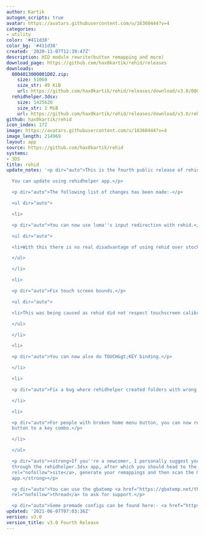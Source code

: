 ```yaml
---
author: Kartik
autogen_scripts: true
avatar: https://avatars.githubusercontent.com/u/16360444?v=4
categories:
- utility
color: '#411d38'
color_bg: '#411d38'
created: '2020-11-07T12:39:47Z'
description: HID module rewrite(button remapping and more)
download_page: https://github.com/hax0kartik/rehid/releases
downloads:
  0004013000001D02.zip:
    size: 51060
    size_str: 49 KiB
    url: https://github.com/hax0kartik/rehid/releases/download/v3.0/0004013000001D02.zip
  rehidhelper.3dsx:
    size: 1425620
    size_str: 1 MiB
    url: https://github.com/hax0kartik/rehid/releases/download/v3.0/rehidhelper.3dsx
github: hax0kartik/rehid
icon_index: 172
image: https://avatars.githubusercontent.com/u/16360444?v=4
image_length: 214969
layout: app
source: https://github.com/hax0kartik/rehid
systems:
- 3DS
title: rehid
update_notes: '<p dir="auto">This is the fourth public release of rehid.<br>

  You can update using rehidhelper app.</p>

  <p dir="auto">The following list of changes has been made:-</p>

  <ul dir="auto">

  <li>

  <p dir="auto">You can now use luma''s input redirection with rehid.</p>

  <ul dir="auto">

  <li>With this there is no real disadvantage of using rehid over stock hid!</li>

  </ul>

  </li>

  <li>

  <p dir="auto">Fix touch screen bounds.</p>

  <ul dir="auto">

  <li>This was being caused as rehid did not respect touchscreen calibration.</li>

  </ul>

  </li>

  <li>

  <p dir="auto">You can now also do TOUCH&gt;KEY binding.</p>

  </li>

  <li>

  <p dir="auto">Fix a bug where rehidhelper created folders with wrong titleid.</p>

  </li>

  <li>

  <p dir="auto">For people with broken home menu button, you can now remap your home
  button to a key combo.</p>

  </li>

  </ul>

  <p dir="auto"><strong>If you''re a newcomer, I personally suggest you install rehid
  through the rehidhelper.3dsx app, after which you should head to the <a href="https://mikahjc.github.io/3dsRemapBuilder/config"
  rel="nofollow">site</a>, generate your remappings and then scan the QR with the
  app.</strong></p>

  <p dir="auto">You can use the gbatemp <a href="https://gbatemp.net/threads/wip-rehid-hid-module-rewrite-for-easy-button-remapping-and-more.585387/"
  rel="nofollow">thread</a> to ask for support.</p>

  <p dir="auto">Some premade configs can be found here:- <a href="https://github.com/Nanashi13/Rehid-configs-files-3DS">https://github.com/Nanashi13/Rehid-configs-files-3DS</a></p>'
updated: '2021-06-07T07:03:36Z'
version: v3.0
version_title: v3.0 Fourth Release
---
```

